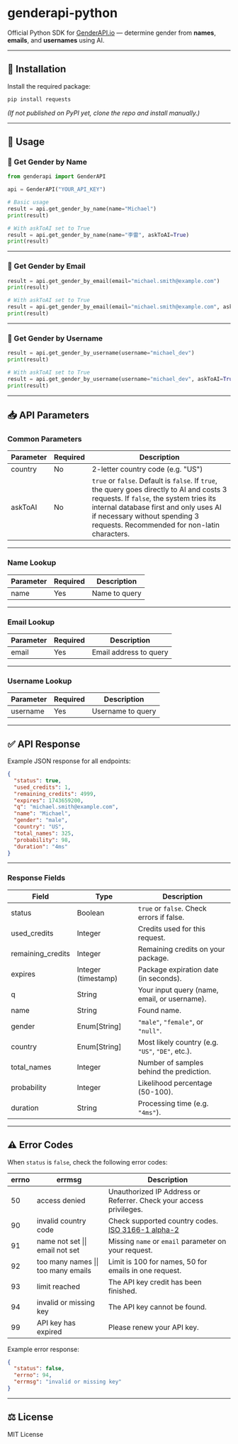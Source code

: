 # genderapi-python

Official Python SDK for [GenderAPI.io](https://genderapi.io) — determine gender from **names**, **emails**, and **usernames** using AI.

---

## 🚀 Installation

Install the required package:

```bash
pip install requests
```

*(If not published on PyPI yet, clone the repo and install manually.)*

---

## 📝 Usage

### 🔹 Get Gender by Name

```python
from genderapi import GenderAPI

api = GenderAPI("YOUR_API_KEY")

# Basic usage
result = api.get_gender_by_name(name="Michael")
print(result)

# With askToAI set to True
result = api.get_gender_by_name(name="李雷", askToAI=True)
print(result)
```

---

### 🔹 Get Gender by Email

```python
result = api.get_gender_by_email(email="michael.smith@example.com")
print(result)

# With askToAI set to True
result = api.get_gender_by_email(email="michael.smith@example.com", askToAI=True)
print(result)
```

---

### 🔹 Get Gender by Username

```python
result = api.get_gender_by_username(username="michael_dev")
print(result)

# With askToAI set to True
result = api.get_gender_by_username(username="michael_dev", askToAI=True)
print(result)
```

---

## 📥 API Parameters

### Common Parameters

| Parameter | Required | Description             |
|-----------|----------|-------------------------|
| country   | No       | 2-letter country code (e.g. "US") |
| askToAI   | No       | `true` or `false`. Default is `false`. If `true`, the query goes directly to AI and costs 3 requests. If `false`, the system tries its internal database first and only uses AI if necessary without spending 3 requests. Recommended for non-latin characters. |

---

### Name Lookup

| Parameter | Required | Description             |
|-----------|----------|-------------------------|
| name      | Yes      | Name to query           |

---

### Email Lookup

| Parameter | Required | Description             |
|-----------|----------|-------------------------|
| email     | Yes      | Email address to query  |

---

### Username Lookup

| Parameter | Required | Description             |
|-----------|----------|-------------------------|
| username  | Yes      | Username to query       |

---

## ✅ API Response

Example JSON response for all endpoints:

```json
{
  "status": true,
  "used_credits": 1,
  "remaining_credits": 4999,
  "expires": 1743659200,
  "q": "michael.smith@example.com",
  "name": "Michael",
  "gender": "male",
  "country": "US",
  "total_names": 325,
  "probability": 98,
  "duration": "4ms"
}
```

---

### Response Fields

| Field             | Type               | Description                                         |
|-------------------|--------------------|-----------------------------------------------------|
| status            | Boolean            | `true` or `false`. Check errors if false.          |
| used_credits      | Integer            | Credits used for this request.                     |
| remaining_credits | Integer            | Remaining credits on your package.                 |
| expires           | Integer (timestamp)| Package expiration date (in seconds).             |
| q                 | String             | Your input query (name, email, or username).       |
| name              | String             | Found name.                                        |
| gender            | Enum[String]       | `"male"`, `"female"`, or `"null"`.                |
| country           | Enum[String]       | Most likely country (e.g. `"US"`, `"DE"`, etc.).  |
| total_names       | Integer            | Number of samples behind the prediction.          |
| probability       | Integer            | Likelihood percentage (50-100).                   |
| duration          | String             | Processing time (e.g. `"4ms"`).                   |

---

## ⚠️ Error Codes

When `status` is `false`, check the following error codes:

| errno | errmsg                      | Description                                                       |
|-------|-----------------------------|-------------------------------------------------------------------|
| 50    | access denied               | Unauthorized IP Address or Referrer. Check your access privileges. |
| 90    | invalid country code        | Check supported country codes. [ISO 3166-1 alpha-2](https://en.wikipedia.org/wiki/ISO_3166-1_alpha-2) |
| 91    | name not set \|\| email not set | Missing `name` or `email` parameter on your request.         |
| 92    | too many names \|\| too many emails | Limit is 100 for names, 50 for emails in one request.     |
| 93    | limit reached               | The API key credit has been finished.                            |
| 94    | invalid or missing key      | The API key cannot be found.                                      |
| 99    | API key has expired         | Please renew your API key.                                       |

Example error response:

```json
{
  "status": false,
  "errno": 94,
  "errmsg": "invalid or missing key"
}
```

---

## ⚖️ License

MIT License
